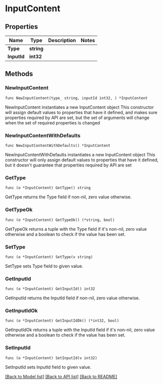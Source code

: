 # InputContent

## Properties

Name | Type | Description | Notes
------------ | ------------- | ------------- | -------------
**Type** | **string** |  | 
**InputId** | **int32** |  | 

## Methods

### NewInputContent

`func NewInputContent(type_ string, inputId int32, ) *InputContent`

NewInputContent instantiates a new InputContent object
This constructor will assign default values to properties that have it defined,
and makes sure properties required by API are set, but the set of arguments
will change when the set of required properties is changed

### NewInputContentWithDefaults

`func NewInputContentWithDefaults() *InputContent`

NewInputContentWithDefaults instantiates a new InputContent object
This constructor will only assign default values to properties that have it defined,
but it doesn't guarantee that properties required by API are set

### GetType

`func (o *InputContent) GetType() string`

GetType returns the Type field if non-nil, zero value otherwise.

### GetTypeOk

`func (o *InputContent) GetTypeOk() (*string, bool)`

GetTypeOk returns a tuple with the Type field if it's non-nil, zero value otherwise
and a boolean to check if the value has been set.

### SetType

`func (o *InputContent) SetType(v string)`

SetType sets Type field to given value.


### GetInputId

`func (o *InputContent) GetInputId() int32`

GetInputId returns the InputId field if non-nil, zero value otherwise.

### GetInputIdOk

`func (o *InputContent) GetInputIdOk() (*int32, bool)`

GetInputIdOk returns a tuple with the InputId field if it's non-nil, zero value otherwise
and a boolean to check if the value has been set.

### SetInputId

`func (o *InputContent) SetInputId(v int32)`

SetInputId sets InputId field to given value.



[[Back to Model list]](../README.md#documentation-for-models) [[Back to API list]](../README.md#documentation-for-api-endpoints) [[Back to README]](../README.md)


